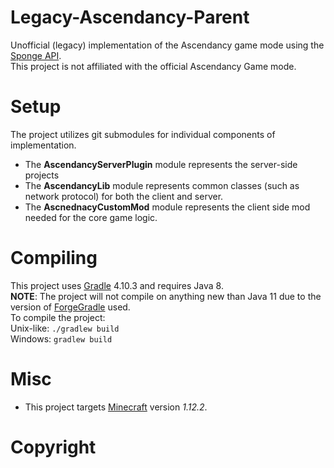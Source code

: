 # Legacy-Ascendancy-Parent
Unofficial (legacy) implementation of the Ascendancy game mode using the [Sponge API](www.spongepowered.org).
<br>
This project is not affiliated with the official Ascendancy Game mode. 
<br>

# Setup
The project utilizes git submodules for individual components of implementation. 
- The **AscendancyServerPlugin** module represents the server-side projects
- The **AscendancyLib** module represents common classes (such as network protocol) for both the client and server. 
- The **AscnednacyCustomMod** module represents the client side mod needed for the core game logic. 

# Compiling
This project uses [Gradle](www.gradle.org) 4.10.3 and requires Java 8. 
<br> 
**NOTE**: The project will not compile on anything new than Java 11 due to the version of [ForgeGradle](https://github.com/MinecraftForge/ForgeGradle) used. 
<br>
To compile the project: 
<br>
Unix-like: 
`./gradlew build`
<br>
Windows: 
`gradlew build`
<br>

# Misc
- This project targets [Minecraft](www.minecraft.net) version *1.12.2*. 

# Copyright
